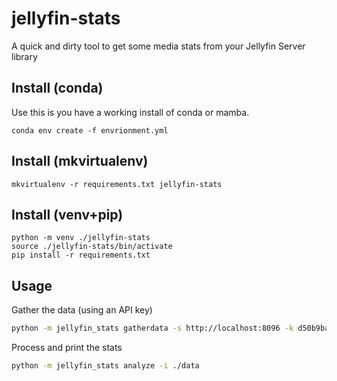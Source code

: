 # jellyfin-stats
A quick and dirty tool to get some media stats from your Jellyfin Server library

## Install (conda)

Use this is you have a working install of conda or mamba.

```
conda env create -f envrionment.yml
```

## Install (mkvirtualenv)

```
mkvirtualenv -r requirements.txt jellyfin-stats
```

## Install (venv+pip)

```
python -m venv ./jellyfin-stats
source ./jellyfin-stats/bin/activate
pip install -r requirements.txt
```

## Usage

Gather the data (using an API key)
```bash
python -m jellyfin_stats gatherdata -s http://localhost:8096 -k d50b9bab55c04804b587d372beb0259f -o ./data
```
Process and print the stats
```bash
python -m jellyfin_stats analyze -i ./data
```
